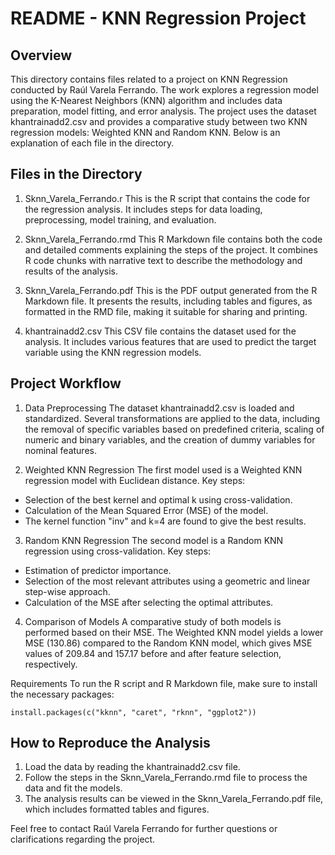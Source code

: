 # README - KNN Regression Project
## Overview
This directory contains files related to a project on KNN Regression conducted by Raúl Varela Ferrando. The work explores a regression model using the K-Nearest Neighbors (KNN) algorithm and includes data preparation, model fitting, and error analysis. The project uses the dataset khantrainadd2.csv and provides a comparative study between two KNN regression models: Weighted KNN and Random KNN. Below is an explanation of each file in the directory.

## Files in the Directory
1. Sknn_Varela_Ferrando.r
This is the R script that contains the code for the regression analysis. It includes steps for data loading, preprocessing, model training, and evaluation.

2. Sknn_Varela_Ferrando.rmd
This R Markdown file contains both the code and detailed comments explaining the steps of the project. It combines R code chunks with narrative text to describe the methodology and results of the analysis.

3. Sknn_Varela_Ferrando.pdf
This is the PDF output generated from the R Markdown file. It presents the results, including tables and figures, as formatted in the RMD file, making it suitable for sharing and printing.

4. khantrainadd2.csv
This CSV file contains the dataset used for the analysis. It includes various features that are used to predict the target variable using the KNN regression models.

## Project Workflow

1. Data Preprocessing
The dataset khantrainadd2.csv is loaded and standardized. Several transformations are applied to the data, including the removal of specific variables based on predefined criteria, scaling of numeric and binary variables, and the creation of dummy variables for nominal features.

2. Weighted KNN Regression
The first model used is a Weighted KNN regression model with Euclidean distance. Key steps:

- Selection of the best kernel and optimal k using cross-validation.
- Calculation of the Mean Squared Error (MSE) of the model.
- The kernel function "inv" and k=4 are found to give the best results.
  
3. Random KNN Regression
The second model is a Random KNN regression using cross-validation. Key steps:

- Estimation of predictor importance.
- Selection of the most relevant attributes using a geometric and linear step-wise approach.
- Calculation of the MSE after selecting the optimal attributes.

4. Comparison of Models
A comparative study of both models is performed based on their MSE. The Weighted KNN model yields a lower MSE (130.86) compared to the Random KNN model, which gives MSE values of 209.84 and 157.17 before and after feature selection, respectively.

Requirements
To run the R script and R Markdown file, make sure to install the necessary packages:

```
install.packages(c("kknn", "caret", "rknn", "ggplot2"))
```

## How to Reproduce the Analysis

1. Load the data by reading the khantrainadd2.csv file.
2. Follow the steps in the Sknn_Varela_Ferrando.rmd file to process the data and fit the models.
3. The analysis results can be viewed in the Sknn_Varela_Ferrando.pdf file, which includes formatted tables and figures.

Feel free to contact Raúl Varela Ferrando for further questions or clarifications regarding the project.







